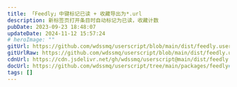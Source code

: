 ```yaml
---
title: 「Feedly」中键标记已读 + 收藏导出为*.url
description: 新标签页打开条目时自动标记为已读，收藏计数
pubDate: 2023-09-23 18:48:07
updateDate: 2024-11-12 15:57:24
# heroImage: ""
gitUrl: https://github.com/wdssmq/userscript/blob/main/dist/feedly.user.js
gitUrlRaw: https://github.com/wdssmq/userscript/blob/main/dist/feedly.user.js?raw=true
cdnUrl: https://cdn.jsdelivr.net/gh/wdssmq/userscript@main/dist/feedly.user.js
docUrl: https://github.com/wdssmq/userscript/tree/main/packages/feedly#readme
tags: []
---
```


